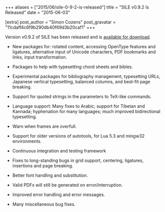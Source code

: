+++
aliases = ["2015/06/sile-0-9-2-is-released"]
title = "SILE v0.9.2 Is Released"
date = "2015-06-03"

[extra]
post_author = "Simon Cozens"
post_gravatar = "11cdaff4c6f9b290db40f69d3b20caf1"
+++

Version v0.9.2 of SILE has been released and is [available for download][1].

* New packages for: rotated content, accessing OpenType features and ligatures, alternative input of Unicode characters, PDF bookmarks and links, input transformation.

* Packages to help with typesetting chord sheets and bibles.

* Experimental packages for bibliography management, typesetting URLs, Japanese vertical typesetting, balanced columns, and best-fit page breaking.

* Support for quoted strings in the parameters to TeX-like commands.

* Language support: Many fixes to Arabic; support for Tibetan and Kannada; hyphenation for many languages; much improved bidirectional typesetting.

* Warn when frames are overfull.

* Support for older versions of autotools, for Lua 5.3 and mingw32 environments.

* Continuous integration and testing framework

* Fixes to long-standing bugs in grid support, centering, ligatures, insertions and page breaking.

* Better font handling and substitution.

* Valid PDFs will still be generated on error/interruption.

* Improved error handling and error messages.

* Many miscellaneous bug fixes.

[Harfbuzz]: https://www.freedesktop.org/wiki/Software/HarfBuzz/
[1]: https://github.com/sile-typesetter/sile/releases/tag/v0.9.2
